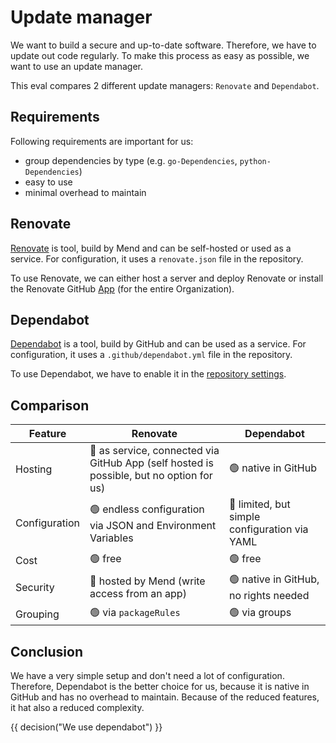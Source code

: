 # Update manager

We want to build a secure and up-to-date software. Therefore, we have to update
out code regularly. To make this process as easy as possible, we want to use an
update manager.

This eval compares 2 different update managers: `Renovate` and `Dependabot`.

## Requirements

Following requirements are important for us:

- group dependencies by type (e.g. `go-Dependencies`, `python-Dependencies`)
- easy to use
- minimal overhead to maintain

## Renovate

[Renovate](https://docs.renovatebot.com/) is tool, build by Mend and can be
self-hosted or used as a service. For configuration, it uses a `renovate.json`
file in the repository.

To use Renovate, we can either host a server and deploy Renovate or
install the Renovate GitHub [App](https://github.com/apps/renovate)
(for the entire Organization).

## Dependabot

[Dependabot](https://github.com/dependabot) is a tool, build by GitHub and can
be used as a service. For configuration, it uses a `.github/dependabot.yml` file
in the repository.

To use Dependabot, we have to enable it in the
[repository settings](https://docs.github.com/de/code-security/getting-started/dependabot-quickstart-guide).

## Comparison

<!-- markdownlint-disable MD013 -->
| Feature       | Renovate                                                                                          | Dependabot                                          |
|---------------|---------------------------------------------------------------------------------------------------|-----------------------------------------------------|
| Hosting       | :red_circle: as service, connected via GitHub App (self hosted is possible, but no option for us) | :green_circle: native in GitHub                     |
| Configuration | :green_circle: endless configuration via JSON and Environment Variables                           | :orange: limited, but simple configuration via YAML |
| Cost          | :green_circle: free                                                                               | :green_circle: free                                 |
| Security      | :red_circle: hosted by Mend (write access from an app)                                            | :green_circle: native in GitHub, no rights needed   |
| Grouping      | :green_circle: via `packageRules`                                                                 | :green_circle: via groups                          |
<!-- markdownlint-enable MD013 -->

## Conclusion

We have a very simple setup and don't need a lot of configuration. Therefore,
Dependabot is the better choice for us, because it is native in GitHub and has
no overhead to maintain. Because of the reduced features, it hat also a
reduced complexity.

{{ decision("We use dependabot") }}
